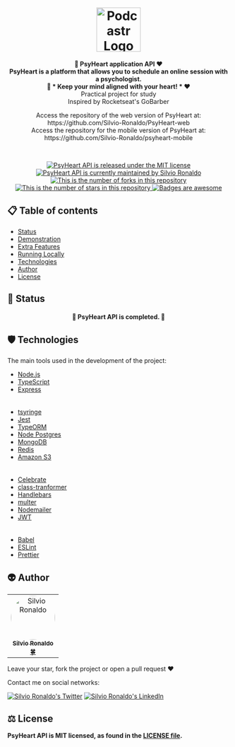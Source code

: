 <h1 align="center">
  <img src="./assets/logo.svg" alt="Podcastr Logo" height=100 />
</h1>

<p align="center">
  <strong>
    🧠 PsyHeart application API ❤️</br>
    PsyHeart is a platform that allows you to schedule an online session with a psychologist.</br>
    🧠 * Keep your mind aligned with your heart! * ❤️
  </strong></br>Practical project for study</br>Inspired by Rocketseat's GoBarber</br>

  <p align="center">
    Access the repository of the web version of PsyHeart at: https://github.com/Silvio-Ronaldo/PsyHeart-web</br>
    Access the repository for the mobile version of PsyHeart at: https://github.com/Silvio-Ronaldo/psyheart-mobile
  </p></br>
</p>

<p align="center">
  <a href="./LICENSE">
    <img src="https://img.shields.io/badge/license-MIT-blue" alt="PsyHeart API is released under the MIT license" />
  </a>
  <a href="https://GitHub.com/Silvio-Ronaldo/PsyHeart-back/graphs/commit-activity">
    <img src="https://img.shields.io/badge/Maintained%3F-yes-brightgreen" alt="PsyHeart API is currently maintained by Silvio Ronaldo" />
  </a>
  <a href="https://GitHub.com/Silvio-Ronaldo/PsyHeart-back/network/">
    <img src="https://img.shields.io/github/forks/Silvio-Ronaldo/PsyHeart-back?style=social" alt="This is the number of forks in this repository" />
  </a>
  <a href="https://GitHub.com/Silvio-Ronaldo/PsyHeart-back/stargazers/">
    <img src="https://img.shields.io/github/stars/Silvio-Ronaldo/PsyHeart-back?style=social" alt="This is the number of stars in this repository" />
  </a>
  <a href="https://github.com/Naereen/badges">
    <img src="https://img.shields.io/badge/badge-awesome-brightgreen" alt="Badges are awesome" />
  </a>
</p>


<h2>
  📋 Table of contents
</h2>
<ul>
  <li><a href="https://github.com/Silvio-Ronaldo/podcastr#-status">Status</a></li>
  <li><a href="https://github.com/Silvio-Ronaldo/podcastr#%EF%B8%8F-demonstration">Demonstration</a></li>
  <li><a href="https://github.com/Silvio-Ronaldo/podcastr#-extra-features">Extra Features</a></li>
  <li><a href="https://github.com/Silvio-Ronaldo/podcastr#%EF%B8%8F-running-locally">Running Locally</a></li>
  <li><a href="https://github.com/Silvio-Ronaldo/podcastr#%EF%B8%8F-technologies">Technologies</a></li>
  <li><a href="https://github.com/Silvio-Ronaldo/podcastr#%EF%B8%8F-technologies">Author</a></li>
  <li><a href="https://github.com/Silvio-Ronaldo/podcastr#%EF%B8%8F-license">License</a></li>
</ul>


<h2>📌 Status</h2>
<h4 align="center">🚧 PsyHeart API is completed. 🚀</h4>


<h2>🛡️ Technologies</h2>
<p>The main tools used in the development of the project: </p>

<ul>
  <li><a href="https://nodejs.org/en/">Node.js</a></li>
  <li><a href="https://www.typescriptlang.org">TypeScript</a></li>
  <li><a href="https://expressjs.com/pt-br/">Express</a></li></br></br>
  <li><a href="https://github.com/microsoft/tsyringe">tsyringe</a></li>
  <li><a href="https://jestjs.io/pt-BR/">Jest</a></li>
  
  <li><a href="https://typeorm.io/#/">TypeORM</a></li>
  <li><a href="https://node-postgres.com">Node Postgres</a></li>
  <li><a href="https://www.mongodb.com/pt-br">MongoDB</a></li>
  <li><a href="https://redis.io">Redis</a></li>
  <li><a href="https://aws.amazon.com/pt/s3/">Amazon S3</a></li></br></br>
  
  <li><a href="https://github.com/arb/celebrate">Celebrate</a></li>
  <li><a href="https://github.com/typestack/class-transformer">class-tranformer</a></li>
  <li><a href="https://handlebarsjs.com">Handlebars</a></li>
  <li><a href="https://www.npmjs.com/package/multer">multer</a></li>
  <li><a href="https://nodemailer.com/about/">Nodemailer</a></li>
  <li><a href="https://jwt.io">JWT</a></li></br></br>
  
  <li><a href="https://babeljs.io">Babel</a></li>
  <li><a href="https://eslint.org">ESLint</a></li>
  <li><a href="https://prettier.io">Prettier</a></li>
</ul>



<h2>👽 Author</h2>
<table>
  <tr>
    <td align="center"><a href="https://github.com/Silvio-Ronaldo"><img style="border-radius: 50%;" src="https://avatars.githubusercontent.com/u/48893927?v=4" width="100px;" alt="Silvio Ronaldo"/><br /><sub><b>Silvio Ronaldo</b></sub></a><br /><a href="https://github.com/Silvio-Ronaldo" title="Silvio Ronaldo">🍀</a></td>
  </tr>
</table>
<p>Leave your star, fork the project or open a pull request ❤️</p>
<p>Contact me on social networks: </p>
<p><a href="https://twitter.com/sivirinoo"><img src="https://img.shields.io/twitter/follow/sivirinoo?style=social" alt="Silvio Ronaldo's Twitter" /></a>
<a href="https://br.linkedin.com/in/silvio-ronaldo77"><img src="https://img.shields.io/badge/-Silvio-blue?style=flat&logo=Linkedin&logoColor=white" alt="Silvio Ronaldo's LinkedIn" /></a></p>


<h2>⚖️ License</h2>
<p><strong>PsyHeart API is MIT licensed, as found in the <a href="./LICENSE">LICENSE file</a>.</strong></p>
